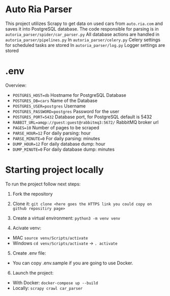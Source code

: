 # Auto Ria Parser
This project utilizes Scrapy to get data on used cars from `auto.ria.com` and saves it into PostgreSQL database.
The code responsible for parsing is in `autoria_parser/spider/car_parser.py`
All database actions are handled in `autoria_parser/pipelines.py`
In `autoria_parser/celery.py` Celery settings for scheduled tasks are stored
In `autoria_parser/log.py` Logger settings are stored

# .env
Overview:
- `POSTGRES_HOST=db` Hostname for PostgreSQL Database
- `POSTGRES_DB=cars` Name of the Database
- `POSTGRES_USER=postgres` Username
- `POSTGRES_PASSWORD=postgres` Password for the user
- `POSTGRES_PORT=5432` Database port, for PostgreSQL default is 5432
- `RABBIT_URL=amqp://guest:guest@rabbitmq3:5672/` RabbitMQ broker url
- `PAGES=10` Number of pages to be scraped
- `PARSE_HOUR=12` For daily parsing: hour
- `PARSE_MINUTE=0` For daily parsing: minutes
- `DUMP_HOUR=12` For daily database dump: hour
- `DUMP_MINUTE=0` For daily database dump: minutes

# Starting project locally
To run the project follow next steps:
1. Fork the repository

2. Clone it:
`git clone <here goes the HTTPS link you could copy on github repositiry page>`

3. Create a virtual environment:
`python3 -m venv venv`

4. Acivate venv:
- MAC `source venv/Scripts/activate`
- Windows `cd venv/Scripts/activate` -> `. activate`

5. Create .env file:
- You can copy .env.sample if you are going to use Docker.

6. Launch the project:
- With Docker:
`docker-compose up --build`
- Locally:
`scrapy crawl car_parser`
